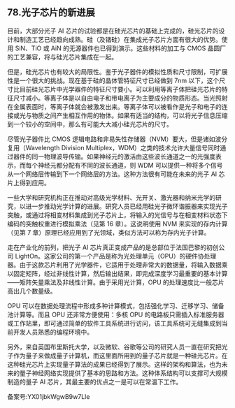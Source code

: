 ## 78.光子芯片的新进展
目前，大部分光子 AI 芯片的试验都是在硅光芯片的基础上完成的，硅光芯片的设计和制造工艺已经趋向成熟。硅（及锗硅）在集成光子芯片方面有很大的优势。使用 SiN、TiO 或 AiN 的无源器件也已得到演示。这些材料的加工与 CMOS 晶圆厂的工艺兼容，将与硅光芯片集成在一起。 


但是，硅光芯片也有较大的局限性。鉴于光子器件的模拟性质和尺寸限制，可扩展性是一个很大的挑战。现在基于硅的晶体管特征尺寸已经做到 7nm 以下，这个尺寸比目前硅光芯片中光学器件的特征尺寸要小。可以利用等离子体把硅光芯片的特征尺寸减小。等离子体是以自由电子和带电离子为主要成分的物质形态。当光照射在金属表面时，等离子体就会被激发出来。等离子体可以被看作是光子和电子的连接或光与物质之间产生相互作用的物体。如果有适当的结构，可以将光子信息压缩到一个较小的空间中，那么有可能大大减小硅光芯片的尺寸。 


尽管光子器件比 CMOS 逻辑电路和非易失性存储器（NVM）要大，但是诸如波分复用（Wavelength Division Multiplex，WDM）之类的技术允许大量信号同时通过器件的同一物理波导传输。如果神经元的激活由这些波长通道之一的光强度表示，而每个神经元都分配有不同的波长通道，则 WDM 可以提供一种将多个信号从一个网络层传输到下一个网络层的方法。这种方法很有可能在未来的光子 AI 芯片上得到应用。 


一些大学和研究机构正在推动对高级光学材料、光开关、激光器和纳米光学的研究，以进一步推动光学计算的进展。研究人员已经用硅光子微环谐振器来实现光子突触，或通过将相变材料集成到光子芯片上，将输入的光信号与在相变材料状态下编码的突触权重进行模拟乘法（见第 16 章）。这说明使用 NVM 来实现的存内计算（见第 7 章）原理已经应用到了光领域，类似方法可以称为存内光子计算。 


走在产业化的前列，把光子 AI 芯片真正变成产品的是总部位于法国巴黎的初创公司 LightOn。这家公司的第一个产品是称为光处理单元（OPU）的硬件协处理器。由于这款芯片利用了光学器件，它适用于处理非常大的数据量，将输入数据乘以固定矩阵，经过非线性计算，然后输出结果，即完成深度学习最重要的基本计算——矩阵矢量乘法及非线性计算。由于采用光计算，OPU 的处理速度比一般芯片高出几个数量级。 


OPU 可以在数据处理流程中形成多种计算模式，包括强化学习、迁移学习、储备池计算等。而且 OPU 还非常方便使用：多核 OPU 的电路板只需插入标准服务器或工作站里，即可通过简单的软件工具系统进行访问，该工具系统可无缝集成到当前开发人员熟悉的编程环境中。 


另外，来自英国布里斯托大学，以及微软、谷歌等公司的研究人员一直在研究把光子作为量子来做成量子计算机，而这里面所用到的量子芯片就是一种硅光芯片。在这种硅光芯片上实现量子算法的成果已经得到了展示。这样的架构和算法，也为未来的量子神经网络实现提供了基本的思路和方法。这种体系结构可以支撑可大规模制造的量子 AI 芯片，其最主要的优点之一是可以在常温下工作。 


备案号:YX01jbkWgwB9w7Lle

